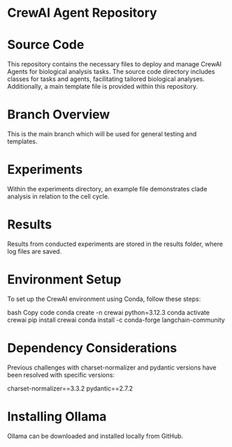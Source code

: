# CrewAI Agent Repository

# Source Code
This repository contains the necessary files to deploy and manage CrewAI Agents for biological analysis tasks. The source code directory includes classes for tasks and agents, facilitating tailored biological analyses. Additionally, a main template file is provided within this repository.

# Branch Overview
This is the main branch which will be used for general testing and templates.

# Experiments
Within the experiments directory, an example file demonstrates clade analysis in relation to the cell cycle.

# Results
Results from conducted experiments are stored in the results folder, where log files are saved.

# Environment Setup
To set up the CrewAI environment using Conda, follow these steps:

bash Copy code conda create -n crewai python=3.12.3 conda activate crewai pip install crewai conda install -c conda-forge langchain-community

# Dependency Considerations
Previous challenges with charset-normalizer and pydantic versions have been resolved with specific versions:

charset-normalizer==3.3.2 pydantic==2.7.2

# Installing Ollama
Ollama can be downloaded and installed locally from GitHub.
